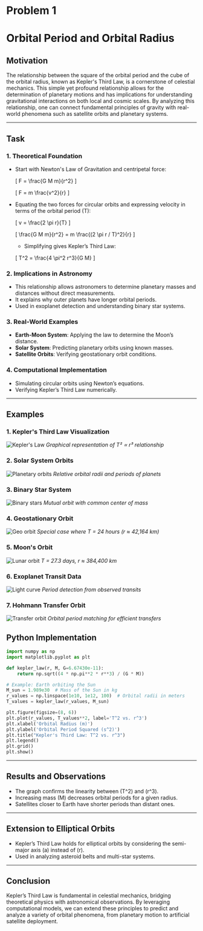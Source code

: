 # Problem 1

# Orbital Period and Orbital Radius

## Motivation

The relationship between the square of the orbital period and the cube of the orbital radius, known as Kepler's Third Law, is a cornerstone of celestial mechanics. This simple yet profound relationship allows for the determination of planetary motions and has implications for understanding gravitational interactions on both local and cosmic scales. By analyzing this relationship, one can connect fundamental principles of gravity with real-world phenomena such as satellite orbits and planetary systems.

---

## Task

### 1. Theoretical Foundation

- Start with Newton's Law of Gravitation and centripetal force:

  \[ F = \frac{G M m}{r^2} \]

  \[ F = m \frac{v^2}{r} \]

- Equating the two forces for circular orbits and expressing velocity in terms of the orbital period \(T\):

  \[ v = \frac{2 \pi r}{T} \]

  \[ \frac{G M m}{r^2} = m \frac{(2 \pi r / T)^2}{r} \]

  - Simplifying gives Kepler’s Third Law:

  \[ T^2 = \frac{4 \pi^2 r^3}{G M} \]

### 2. Implications in Astronomy

- This relationship allows astronomers to determine planetary masses and distances without direct measurements.
- It explains why outer planets have longer orbital periods.
- Used in exoplanet detection and understanding binary star systems.

### 3. Real-World Examples

- **Earth-Moon System**: Applying the law to determine the Moon’s distance.
- **Solar System**: Predicting planetary orbits using known masses.
- **Satellite Orbits**: Verifying geostationary orbit conditions.

### 4. Computational Implementation

- Simulating circular orbits using Newton’s equations.
- Verifying Kepler’s Third Law numerically.

---

## Examples

### 1. Kepler's Third Law Visualization

![Kepler's Law](https://www.physicsclassroom.com/Class/circles/u3l4a2.gif)
_Graphical representation of T² ∝ r³ relationship_

### 2. Solar System Orbits

![Planetary orbits](https://scijinks.gov/wp-content/uploads/2023/08/orbits.png)
_Relative orbital radii and periods of planets_

### 3. Binary Star System

![Binary stars](https://www.researchgate.net/publication/334650187/figure/fig1/AS:781437319036928@1563550422668/Orbits-in-a-binary-star-system.png)
_Mutual orbit with common center of mass_

### 4. Geostationary Orbit

![Geo orbit](https://www.esa.int/var/esa/storage/images/esa_multimedia/images/2013/03/geostationary_orbit/12564070-1-eng-GB/Geostationary_orbit.jpg)
_Special case where T = 24 hours (r ≈ 42,164 km)_

### 5. Moon's Orbit

![Lunar orbit](https://moon.nasa.gov/system/resources/detail_files/614_moon-phases-2021.jpg)
_T = 27.3 days, r ≈ 384,400 km_

### 6. Exoplanet Transit Data

![Light curve](https://exoplanets.nasa.gov/system/resources/detail_files/313_transit-graph-1.jpg)
_Period detection from observed transits_

### 7. Hohmann Transfer Orbit

![Transfer orbit](https://www.esa.int/var/esa/storage/images/esa_multimedia/images/2013/03/hohmann_transfer_orbit/12564072-1-eng-GB/Hohmann_transfer_orbit.jpg)
_Orbital period matching for efficient transfers_

## Python Implementation

```python
import numpy as np
import matplotlib.pyplot as plt

def kepler_law(r, M, G=6.67430e-11):
    return np.sqrt((4 * np.pi**2 * r**3) / (G * M))

# Example: Earth orbiting the Sun
M_sun = 1.989e30  # Mass of the Sun in kg
r_values = np.linspace(1e10, 1e12, 100)  # Orbital radii in meters
T_values = kepler_law(r_values, M_sun)

plt.figure(figsize=(8, 6))
plt.plot(r_values, T_values**2, label='T^2 vs. r^3')
plt.xlabel('Orbital Radius (m)')
plt.ylabel('Orbital Period Squared (s^2)')
plt.title("Kepler's Third Law: T^2 vs. r^3")
plt.legend()
plt.grid()
plt.show()
```

---

## Results and Observations

- The graph confirms the linearity between \(T^2\) and \(r^3\).
- Increasing mass \(M\) decreases orbital periods for a given radius.
- Satellites closer to Earth have shorter periods than distant ones.

---

## Extension to Elliptical Orbits

- Kepler’s Third Law holds for elliptical orbits by considering the semi-major axis \(a\) instead of \(r\).
- Used in analyzing asteroid belts and multi-star systems.

---

## Conclusion

Kepler’s Third Law is fundamental in celestial mechanics, bridging theoretical physics with astronomical observations. By leveraging computational models, we can extend these principles to predict and analyze a variety of orbital phenomena, from planetary motion to artificial satellite deployment.

